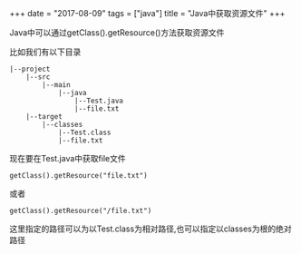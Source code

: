 +++
date = "2017-08-09"
tags = ["java"]
title = "Java中获取资源文件"
+++

Java中可以通过getClass().getResource()方法获取资源文件

比如我们有以下目录

```
|--project
    |--src
        |--main
            |--java
                |--Test.java
                |--file.txt
    |--target
        |--classes
            |--Test.class
            |--file.txt
``` 
     
现在要在Test.java中获取file文件

```
getClass().getResource("file.txt")
```
或者

```
getClass().getResource("/file.txt")
```
这里指定的路径可以为以Test.class为相对路径,也可以指定以classes为根的绝对路径